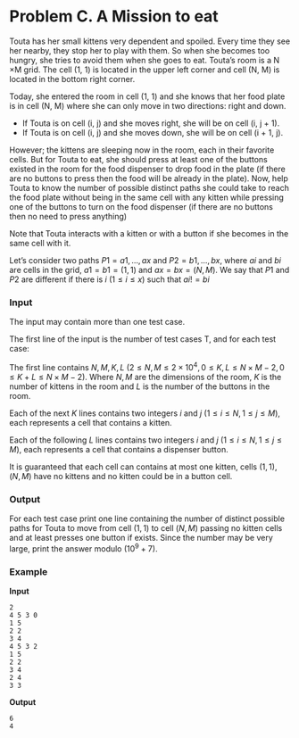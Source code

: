 # Problem C. A Mission to eat

Touta has her small kittens very dependent and spoiled. Every time they see her nearby, they stop her to
play with them. So when she becomes too hungry, she tries to avoid them when she goes to eat.
Touta’s room is a N ×M grid. The cell (1, 1) is located in the upper left corner and cell (N, M) is located
in the bottom right corner.

Today, she entered the room in cell (1, 1) and she knows that her food plate is in cell (N, M) where she
can only move in two directions: right and down.

- If Touta is on cell (i, j) and she moves right, she will be on cell (i, j + 1).
- If Touta is on cell (i, j) and she moves down, she will be on cell (i + 1, j).

However; the kittens are sleeping now in the room, each in their favorite cells. But for Touta to eat, she
should press at least one of the buttons existed in the room for the food dispenser to drop food in the
plate (if there are no buttons to press then the food will be already in the plate).
Now, help Touta to know the number of possible distinct paths she could take to reach the food plate
without being in the same cell with any kitten while pressing one of the buttons to turn on the food
dispenser (if there are no buttons then no need to press anything)

Note that Touta interacts with a kitten or with a button if she becomes in the same cell with it.

Let’s consider two paths $P1 = a1, . . . , ax$ and $P2 = b1, . . . , bx$, where $ai$ and $bi$ are cells in the grid,
$a1 = b1 = (1, 1)$ and $ax = bx = (N, M)$. We say that $P1$ and $P2$ are different if there is $i$ $(1 ≤ i ≤ x)$ such
that $ai != bi$


### Input
The input may contain more than one test case.

The first line of the input is the number of test cases T, and for each test case:

The first line contains $N, M, K, L$ $(2 ≤ N, M ≤ 2×10^4 , 0 ≤ K, L ≤ N×M−2, 0 ≤ K+L ≤ N×M−2)$.
Where $N,M$ are the dimensions of the room, $K$ is the number of kittens in the room and $L$ is the number
of the buttons in the room.

Each of the next $K$ lines contains two integers $i$ and $j$ $(1 ≤ i ≤ N, 1 ≤ j ≤ M)$, each represents a cell that
contains a kitten.

Each of the following $L$ lines contains two integers $i$ and $j$ $(1 ≤ i ≤ N, 1 ≤ j ≤ M)$, each represents a cell
that contains a dispenser button.

It is guaranteed that each cell can contains at most one kitten, cells $(1, 1)$, $(N, M)$ have no kittens and
no kitten could be in a button cell.

### Output
For each test case print one line containing the number of distinct possible paths for Touta to move from
cell $(1, 1)$ to cell $(N, M)$ passing no kitten cells and at least presses one button if exists.
Since the number may be very large, print the answer modulo $(10^9 + 7)$.

### Example

**Input**
```
2
4 5 3 0
1 5
2 2
3 4
4 5 3 2
1 5
2 2
3 4
2 4
3 3
```

**Output**
```
6
4
```